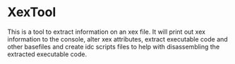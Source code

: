 # XexTool
This is a tool to extract information on an xex file. It will print out xex information to the console, alter xex attributes, extract executable code and other basefiles and create idc scripts files to help with disassembling the extracted executable code.
